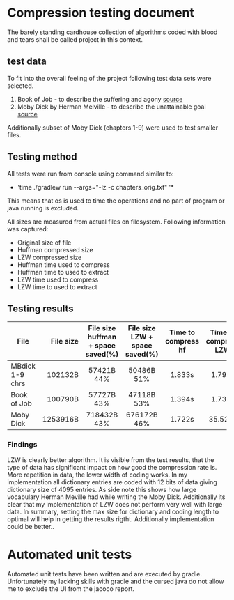 # Compression testing document

The barely standing cardhouse collection of algorithms coded with blood and tears shall be called project in this context.

## test data

To fit into the overall feeling of the project following test data sets were selected.
1. Book of Job - to describe the suffering and agony [source](https://www.jewishvirtuallibrary.org/iyov-job-full-text)
2. Moby Dick by Herman Melville - to describe the unattainable goal [source](https://www.gutenberg.org/ebooks/2701)

Additionally subset of Moby Dick (chapters 1-9) were used to test smaller files.

## Testing method

All tests were run from console using command similar to: 
* 'time ./gradlew run --args="-lz -c chapters_orig.txt" '* 

This means that os is used to time the operations and no part of program or java running is excluded.

All sizes are measured from actual files on filesystem.
Following information was captured:
- Original size of file 
- Huffman compressed size 
- LZW compressed size 
- Huffman time used to compress 
- Huffman time to used to extract
- LZW time used to compress 
- LZW time to used to extract 



## Testing results


|File            | File size | File size huffman + space saved(%) | File size LZW + space saved(%)   | Time to compress hf | Time to compress LZW | Time to extract hf | Time to extract LZW |
|----------------|-----------:|:-----------------------------------:|:--------------------------------:|:-------------------:|:--------------------:|:------------------:|:-------------------:|
|MBdick 1-9 chrs |102132B     | 57421B		44%                 | 50486B         51%	       | 1.833s		     | 1.796s	          | 1.426s             | 1.479s              |
|Book of Job     |100790B     | 57727B   	43%                 | 47118B         53%               | 1.394s              | 1.738s		  | 1.428s             | 1.621s              |
|Moby Dick       |1253916B    | 718432B 	43%	            | 676172B        46%	       | 1.722s		     | 35.521s		  | 1.389s	       | 1.521s		     |


### Findings

LZW is clearly better algorithm. It is visible from the test results, that the type of data has significant impact on how good the compression rate is. More repetition in data, the lower width of coding works. In my implementation all dictionary entries are coded with 12 bits of data giving dictionary size of 4095 entries. As side note this shows how large vocabulary Herman Meville had while writing the Moby Dick.
Additionally its clear that my implementation of LZW does not perform very well with large data.
In summary, setting the max size for dictionary and coding length to optimal will help in getting the results rigtht. Additionally implementation could be better..
# Automated unit tests

Automated unit tests have been written and are executed by gradle. Unfortunately my lacking skills with gradle and the cursed java do not allow me to exclude the UI from the jacoco report.



